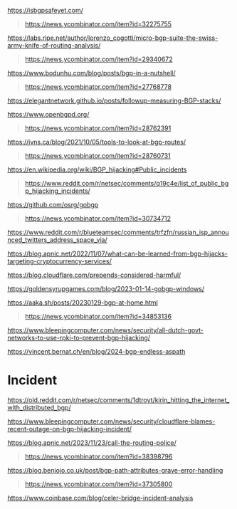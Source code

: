 https://isbgpsafeyet.com/
> https://news.ycombinator.com/item?id=32275755

https://labs.ripe.net/author/lorenzo_cogotti/micro-bgp-suite-the-swiss-army-knife-of-routing-analysis/
> https://news.ycombinator.com/item?id=29340672

https://www.bodunhu.com/blog/posts/bgp-in-a-nutshell/
> https://news.ycombinator.com/item?id=27768778

https://elegantnetwork.github.io/posts/followup-measuring-BGP-stacks/

https://www.openbgpd.org/
> https://news.ycombinator.com/item?id=28762391

https://jvns.ca/blog/2021/10/05/tools-to-look-at-bgp-routes/
> https://news.ycombinator.com/item?id=28760731

https://en.wikipedia.org/wiki/BGP_hijacking#Public_incidents
> https://www.reddit.com/r/netsec/comments/q19c4e/list_of_public_bgp_hijacking_incidents/

https://github.com/osrg/gobgp
> https://news.ycombinator.com/item?id=30734712

https://www.reddit.com/r/blueteamsec/comments/trfzfn/russian_isp_announced_twitters_address_space_via/

https://blog.apnic.net/2022/11/07/what-can-be-learned-from-bgp-hijacks-targeting-cryptocurrency-services/

https://blog.cloudflare.com/prepends-considered-harmful/

https://goldensyrupgames.com/blog/2023-01-14-gobgp-windows/

https://aaka.sh/posts/20230129-bgp-at-home.html
> https://news.ycombinator.com/item?id=34853136

https://www.bleepingcomputer.com/news/security/all-dutch-govt-networks-to-use-rpki-to-prevent-bgp-hijacking/

https://vincent.bernat.ch/en/blog/2024-bgp-endless-aspath

# Incident
https://old.reddit.com/r/netsec/comments/1dtroyt/kirin_hitting_the_internet_with_distributed_bgp/

https://www.bleepingcomputer.com/news/security/cloudflare-blames-recent-outage-on-bgp-hijacking-incident/

https://blog.apnic.net/2023/11/23/call-the-routing-police/
> https://news.ycombinator.com/item?id=38398796

https://blog.benjojo.co.uk/post/bgp-path-attributes-grave-error-handling
> https://news.ycombinator.com/item?id=37305800

https://www.coinbase.com/blog/celer-bridge-incident-analysis
